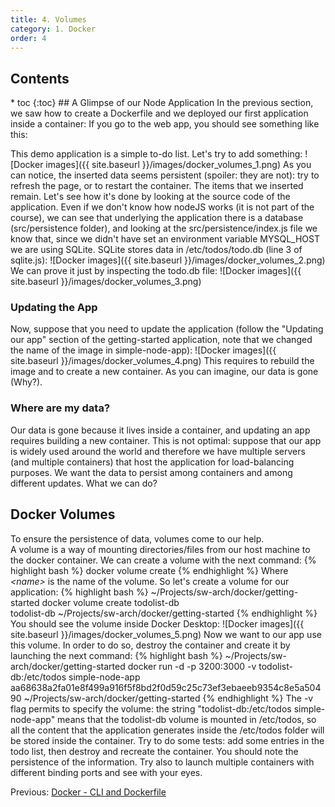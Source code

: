 ```yaml
---
title: 4. Volumes 
category: 1. Docker
order: 4
---
```

<h2>Contents</h2>
* toc
{:toc}
## A Glimpse of our Node Application
In the previous section, we saw how to create a Dockerfile and we deployed our first application inside a container:
If you go to the web app, you should see something like this:

This demo application is a simple to-do list. Let's try to add something:
![Docker images]({{ site.baseurl }}/images/docker_volumes_1.png)
As you can notice, the inserted data seems persistent (spoiler: they are not): try to refresh the page, or to restart the container. The items that we inserted remain. Let's see how it's done by looking at the source code of the application. Even if we don't know how nodeJS works (it is not part of the course), we can see that underlying the application there is a database (src/persistence folder), and looking at the src/persistence/index.js file we know that, since we didn't have set an environment variable MYSQL_HOST we are using SQLite. SQLite stores data in /etc/todos/todo.db (line 3 of sqlite.js):
![Docker images]({{ site.baseurl }}/images/docker_volumes_2.png)
We can prove it just by inspecting the todo.db file:
![Docker images]({{ site.baseurl }}/images/docker_volumes_3.png)

### Updating the App

Now, suppose that you need to update the application (follow the "Updating our app" section of the getting-started application, note that we changed the name of the image in simple-node-app):
![Docker images]({{ site.baseurl }}/images/docker_volumes_4.png)
This requires to rebuild the image and to create a new container. As you can imagine, our data is gone (Why?).

### Where are my data?
Our data is gone because it lives inside a container, and updating an app requires building a new container. This is not optimal: suppose that our app is widely used around the world and therefore
we have multiple servers (and multiple containers) that host the application for load-balancing purposes. We want the data to persist among containers and among different updates. What we can do?
## Docker Volumes
To ensure the persistence of data, volumes come to our help.  
A volume is a way of mounting directories/files from our host machine to the docker container. We can create a volume with the next command:
{% highlight bash %}
docker volume create <name>
{% endhighlight %}
Where *&lt;name&gt;* is the name of the volume. So let's create a volume for our application:
{% highlight bash %}
~/Projects/sw-arch/docker/getting-started docker volume create todolist-db      
todolist-db
~/Projects/sw-arch/docker/getting-started 
{% endhighlight %}
You should see the volume inside Docker Desktop:
![Docker images]({{ site.baseurl }}/images/docker_volumes_5.png)
Now we want to our app use this volume. In order to do so, destroy the container and create it by launching the next command:
{% highlight bash %}
~/Projects/sw-arch/docker/getting-started docker run -d -p 3200:3000 -v todolist-db:/etc/todos simple-node-app
aa68638a2fa01e8f499a916f5f8bd2f0d59c25c73ef3ebaeeb9354c8e5a50490
~/Projects/sw-arch/docker/getting-started 
{% endhighlight %}
The -v flag permits to specify the volume: the string "todolist-db:/etc/todos simple-node-app" means that the todolist-db volume is mounted in /etc/todos, so all the content that the application generates inside the /etc/todos folder will be stored inside the container. Try to do some tests: add some entries in the todo list, then destroy and recreate the container. You should note the persistence of the information. Try also to launch multiple containers with different binding ports and see with your eyes.
<div>
Previous: <a href="/docker/cli-and-dockerfile">Docker - CLI and Dockerfile</a>
</div>